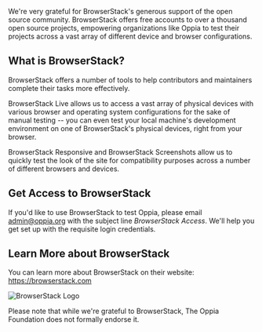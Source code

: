 We're very grateful for BrowserStack's generous support of the open source community. BrowserStack offers free accounts to over a thousand open source projects, empowering organizations like Oppia to test their projects across a vast array of different device and browser configurations.

## What is BrowserStack?

BrowserStack offers a number of tools to help contributors and maintainers complete their tasks more effectively. 

BrowserStack Live allows us to access a vast array of physical devices with various browser and operating system configurations for the sake of manual testing -- you can even test your local machine's development environment on one of BrowserStack's physical devices, right from your browser.

BrowserStack Responsive and BrowserStack Screenshots allow us to quickly test the look of the site for compatibility purposes across a number of different browsers and devices.


## Get Access to BrowserStack

If you'd like to use BrowserStack to test Oppia, please email admin@oppia.org with the subject line _BrowserStack Access_. We'll help you get set up with the requisite login credentials.

## Learn More about BrowserStack

You can learn more about BrowserStack on their website: https://browserstack.com

![BrowserStack Logo](https://i.imgur.com/jagN38J.png)

Please note that while we're grateful to BrowserStack, The Oppia Foundation does not formally endorse it.